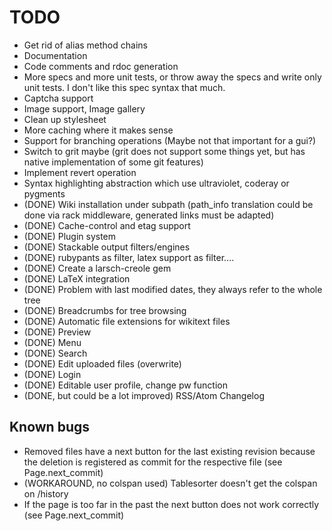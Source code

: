 TODO
====

- Get rid of alias method chains
- Documentation
- Code comments and rdoc generation
- More specs and more unit tests, or throw away
  the specs and write only unit tests. I don't like
  this spec syntax that much.
- Captcha support
- Image support, Image gallery
- Clean up stylesheet
- More caching where it makes sense
- Support for branching operations (Maybe not that important for a gui?)
- Switch to grit maybe (grit does not support some things yet, but has native implementation of some git features)
- Implement revert operation
- Syntax highlighting abstraction which use ultraviolet, coderay or pygments
- (DONE) Wiki installation under subpath (path_info translation could be done
  via rack middleware, generated links must be adapted)
- (DONE) Cache-control and etag support
- (DONE) Plugin system
- (DONE) Stackable output filters/engines
- (DONE) rubypants as filter, latex support as filter....
- (DONE) Create a larsch-creole gem
- (DONE) LaTeX integration
- (DONE) Problem with last modified dates, they always refer to the whole tree
- (DONE) Breadcrumbs for tree browsing
- (DONE) Automatic file extensions for wikitext files
- (DONE) Preview
- (DONE) Menu
- (DONE) Search
- (DONE) Edit uploaded files (overwrite)
- (DONE) Login
- (DONE) Editable user profile, change pw function
- (DONE, but could be a lot improved) RSS/Atom Changelog

Known bugs
----------

- Removed files have a next button for the last existing revision
  because the deletion is registered as commit for the respective file
  (see Page.next_commit)
- (WORKAROUND, no colspan used) Tablesorter doesn't get the colspan on /history
- If the page is too far in the past the next button does not work correctly
  (see Page.next_commit)
